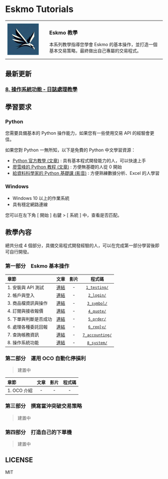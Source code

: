<!-- markdownlint-disable-next-line -->
<div align="left">

# Eskmo Tutorials
<table>
    <tr>
        <td width="120px"><img src="assets/eskmo-logo.jpg" height="100px" width="100px" alt="Eskmo Logo"></td>
        <td valign="top">
            <h3>Eskmo 教學</h3>
            <p>本系列教學指導您學會 Eskmo 的基本操作，並打造一個基本交易策略，最終做出自己專屬的交易程式。</p>
        </td>
    </tr>
</table>

</div>

## 最新更新

### [8. 操作系統功能 - 日誌處理教學](#)


## 學習要求

### Python

您需要具備基本的 Python 操作能力，如果您有一些使用交易 API 的經驗會更佳。

如果您對 Python 一無所知，以下是免費的 Python 中文學習資源：

- [Python 官方教學 (文章)](https://docs.python.org/zh-tw/3/tutorial/index.html) : 具有基本程式開發能力的人，可以快速上手
- [廖雪峰的 Python 教程 (文章)](https://www.liaoxuefeng.com/wiki/1016959663602400) : 方便無基礎的人從 0 開始
- [給資料科學家的 Python 基礎課 (影音)](https://www.youtube.com/watch?v=uzInb5gbl4M) : 方便熟練數據分析、Excel 的人學習

### Windows

- Windows 10 以上的作業系統
- 具有穩定網路連線

您可以在左下角 [ 開始 ] 右鍵 > [ 系統 ] 中，查看是否匹配。

## 教學內容

總共分成 4 個部分，具備交易程式開發經驗的人，可以在完成第一部分學習後即可自行開發。

### 第一部分　Eskmo 基本操作

| 章節                  |   文章    | 影片 |          程式碼           |
|:----------------------|:---------:|:----:|:-------------------------:|
| 1. 安裝與 API 測試    | [連結](#) |  -   | [`1_testing/`](1_testing) |
| 2. 帳戶與登入         | [連結](#) |  -   |      [`2_login/`](#)      |
| 3. 商品檔資訊與操作   | [連結](#) |  -   |     [`3_symbol/`](#)      |
| 4. 訂閱與接收報價     | [連結](#) |  -   |      [`4_quote/`](#)      |
| 5. 下單與判斷是否成功 | [連結](#) |  -   |      [`5_order/`](#)      |
| 6. 處理各種委託回報   | [連結](#) |  -   |      [`6_reply/`](#)      |
| 7. 查詢帳務資訊       | [連結](#) |  -   |   [`7_accounting/`](#)    |
| 8. 操作系統功能       | [連結](#) |  -   |     [`8_system/`](#)      |

### 第二部分　運用 OCO 自動化停損利

> 建置中

| 章節        | 文章 | 影片 | 程式碼 |
|:------------|:----:|:----:|:------:|
| 1. OCO 介紹 |  -   |  -   |   -    |

### 第三部分　撰寫當沖突破交易策略

> 建置中

### 第四部分　打造自己的下單機

> 建置中

## LICENSE

MIT